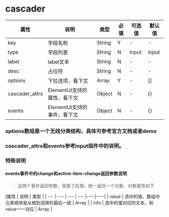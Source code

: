 # cascader
|属性        |      说明    |    类型   |         必填     |    可选值    |        默认值 |
| --- | --- | --- | --- |----|----|
| key        |      字段名称   |  String   |    Y  |    -   |   -    |
| type        |      字段列表   |  String   |    N  |    input   |   input    |
| label        |      label文本   |  String   |    N  |    -   |   -    |
| desc        |      占位符   |  String   |    N  |    -   |   -    |
| options        |      下拉选项，看下文   |  Array   |    Y  |    -   |   []    |
| cascader_attrs        |      ElementUI支持的属性，看下文   |  Object   |    N  |    -   |   {}    |
| events        |      ElementUI支持的事件，看下文   |  Object   |    N  |    -   |   {}    |

### options数组是一个无线分类结构，具体可参考官方文档或者demo

### cascader_attrs和events参考input组件中的说明。

### 特殊说明
#### events事件中的change和active-item-change返回参数说明
>这两个事件返回参数，我做了处理，统一返回一个对象，对象属性如下

|属性        |      说明    |    类型   |
| --- | --- | --- | --- |----|----|
| value        |      选中的值，数组中元素顺序是从根到选择的最后一级   |  Array   |
| info        |      选中的值对应的文本，和value一一对应   |  Array   |